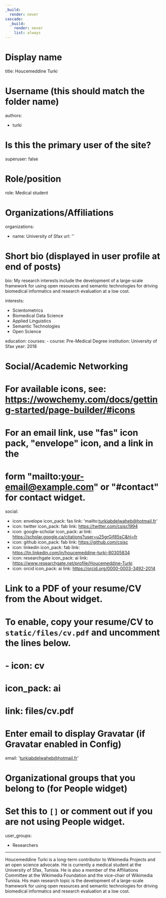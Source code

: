 ```yaml
---
_build:
  render: never
cascade:
  _build:
    render: never
    list: always
---
```

# Display name
title: Houcemeddine Turki

# Username (this should match the folder name)
authors:
  - turki

# Is this the primary user of the site?
superuser: false

# Role/position
role: Medical student

# Organizations/Affiliations
organizations:
  - name: University of Sfax
    url: ''

# Short bio (displayed in user profile at end of posts)
bio: My research interests include the development of a large-scale framework for using open resources and semantic technologies for driving biomedical informatics and research evaluation at a low cost. 

interests:
  - Scientometrics
  - Biomedical Data Science
  - Applied Linguistics 
  - Semantic Technologies
  - Open Science

education:
  courses:
    - course: Pre-Medical Degree
      institution: University of Sfax
      year: 2018


# Social/Academic Networking
# For available icons, see: https://wowchemy.com/docs/getting-started/page-builder/#icons
#   For an email link, use "fas" icon pack, "envelope" icon, and a link in the
#   form "mailto:your-email@example.com" or "#contact" for contact widget.
social:
  - icon: envelope
    icon_pack: fas
    link: 'mailto:turkiabdelwaheb@hotmail.fr'
  - icon: twitter
    icon_pack: fab
    link: https://twitter.com/csisc1994
  - icon: google-scholar
    icon_pack: ai
    link: https://scholar.google.ca/citations?user=u25grGjf85sC&hl=fr
  - icon: github
    icon_pack: fab
    link: https://github.com/csisc
  - icon: linkedin
    icon_pack: fab
    link: https://tn.linkedin.com/in/houcemeddine-turki-80305834
  - icon: researchgate
    icon_pack: ai
    link: https://www.researchgate.net/profile/Houcemeddine-Turki
  - icon: orcid
    icon_pack: ai
    link: https://orcid.org/0000-0003-3492-2014
# Link to a PDF of your resume/CV from the About widget.
# To enable, copy your resume/CV to `static/files/cv.pdf` and uncomment the lines below.
# - icon: cv
#   icon_pack: ai
#   link: files/cv.pdf

# Enter email to display Gravatar (if Gravatar enabled in Config)
email: 'turkiabdelwaheb@hotmail.fr'

# Organizational groups that you belong to (for People widget)
#   Set this to `[]` or comment out if you are not using People widget.
user_groups:
  - Researchers
---

Houcemeddine Turki is a long-term contributor to Wikimedia Projects and an open science advocate. He is currently a medical student at the University of Sfax, Tunisia. He is also a member of the Affiliations Committee at the Wikimedia Foundation and the vice-chair of Wikimedia Tunisia. His main research topic is the development of a large-scale framework for using open resources and semantic technologies for driving biomedical informatics and research evaluation at a low cost. 
